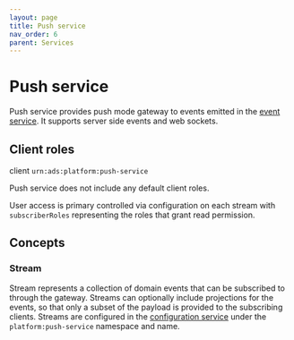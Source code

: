 ```yaml
---
layout: page
title: Push service
nav_order: 6
parent: Services
---
```


# Push service
Push service provides push mode gateway to events emitted in the [event service](event-service.md). It supports server side events and web sockets.

## Client roles
client `urn:ads:platform:push-service`

Push service does not include any default client roles.

User access is primary controlled via configuration on each stream with `subscriberRoles` representing the roles that grant read permission.

## Concepts
### Stream
Stream represents a collection of domain events that can be subscribed to through the gateway. Streams can optionally include projections for the events, so that only a subset of the payload is provided to the subscribing clients. Streams are configured in the [configuration service](configuration-service.md) under the `platform:push-service` namespace and name.

